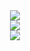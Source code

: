 
<div align="center">
  <img  src="https://github-readme-stats.vercel.app/api?username=szlhl1040&show_icons=true&count_private=true&theme=onedark" />
</div>
<div align="center">
  <img  src="https://github-readme-streak-stats.herokuapp.com?user=szlhl1040&theme=onedark&date_format=M%20j%5B%2C%20Y%5D" />
</div>
<div align="center">
  <img  src="https://github-readme-stats.vercel.app/api/top-langs/?username=szlhl1040&theme=onedark" />
</div>
